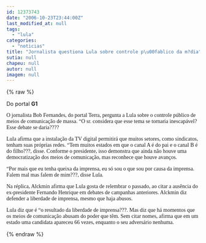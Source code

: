 ```yaml
---
id: 12373743
date: "2006-10-23T23:44:00Z"
last_modified_at: null
tags:
  - "lula"
categories:
  - "noticias"
title: "Jornalista questiona Lula sobre controle p\u00fablico da m?dia"
sutia: null
chapeu: null
autor: null
imagem: null
---
```

{% raw %}
<p><P>Do portal <STRONG>G1</STRONG></P></p>
<p><P><FONT face=Verdana>O jornalista Bob Fernandes, do portal Terra, pergunta a Lula sobre o controle público de meios de comunicação de massa. “O sr. considera que esse tema se tornaria inescapável? Esse debate se daria????</FONT></P></p>
<p><P><FONT face=Verdana>Lula afirma que a instalação da TV digital permitirá que muitos setores, como sindicatos, tenham suas próprias redes. “Tem muitos estados em que o canal A é do pai e o canal B é do filho???, disse. Conforme o presidente, isso demonstra que ainda não houve uma democratização dos meios de comunicação, mas reconhece que houve avanços. </FONT></P></p>
<p><P><FONT face=Verdana>“Por mais que eu tenha queixa da imprensa, eu só sou o que sou por causa da imprensa. Falem mal mas falem de mim???, disse Lula.</FONT></P></p>
<p><P><FONT face=Verdana>Na réplica, Alckmin afirma que Lula gosta de relembrar o passado, ao citar a ausência do ex-presidente Fernando Henrique em debates de campanhas anteriores. Alckmin diz defender a liberdade de imprensa, mesmo que haja abusos. </FONT></P></p>
<p><P><FONT face=Verdana>Lula diz que é “o resultado da liberdade de imprensa???. Mas diz que há momentos que os meios de comunicação abusam do poder que têm. Sem citar nomes, afirma que em um estado uma candidata apareceu 66 vezes, enquanto o seu adversário nenhuma.</FONT></P> </p>
{% endraw %}